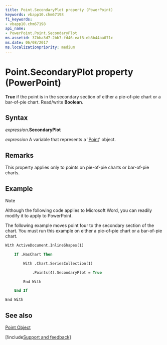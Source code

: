 ```yaml
---
title: Point.SecondaryPlot property (PowerPoint)
keywords: vbapp10.chm67198
f1_keywords:
- vbapp10.chm67198
api_name:
- PowerPoint.Point.SecondaryPlot
ms.assetid: 37bba3d7-2bb7-fd46-eaf8-eb8b44aa071c
ms.date: 06/08/2017
ms.localizationpriority: medium
---
```



# Point.SecondaryPlot property (PowerPoint)

 **True** if the point is in the secondary section of either a pie-of-pie chart or a bar-of-pie chart. Read/write **Boolean**.


## Syntax

_expression_.**SecondaryPlot**

_expression_ A variable that represents a '[Point](PowerPoint.Point.md)' object.


## Remarks

This property applies only to points on pie-of-pie charts or bar-of-pie charts. 


## Example




> [!NOTE] 
> Although the following code applies to Microsoft Word, you can readily modify it to apply to PowerPoint.

The following example moves point four to the secondary section of the chart. You must run this example on either a pie-of-pie chart or a bar-of-pie chart. 




```vb
With ActiveDocument.InlineShapes(1)

    If .HasChart Then

        With .Chart.SeriesCollection(1)

            .Points(4).SecondaryPlot = True

        End With

    End If

End With
```


## See also


[Point Object](PowerPoint.Point.md)

[!include[Support and feedback](~/includes/feedback-boilerplate.md)]